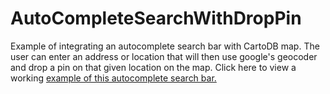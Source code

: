 # AutoCompleteSearchWithDropPin
Example of integrating an autocomplete search bar with CartoDB map. The user can enter an address or location that will then use google's geocoder and drop a pin on that given location on the map.
Click here to view a working [example of this autocomplete search bar.](http://massgis.github.io/AutoCompleteWithDropPin/)

